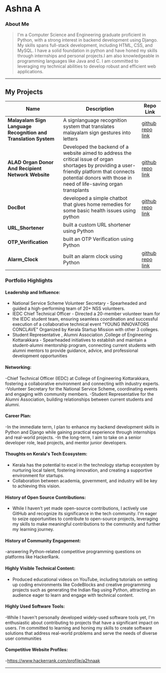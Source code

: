 # Ashna A

### About Me

> I'm a Computer Science and Engineering graduate proficient in Python, with a strong interest in backend development using Django. My skills  spans full-stack development, including HTML, CSS, and MySQL. I have a solid foundation in python and have honed my skills through internships and personal projects.I am also knowledgeable in programming languages like Java and C. I am committed to leveraging my technical abilities to develop robust and efficient web applications.
---

## My Projects
              
| Name                                                          | Description                                                                                                                                                                                                        | Repo Link                                                                                                       |
|---------------------------------------------------------------|---------------------------------------------------------------------------------------------------------------------------------------------------------------------------------------------------------------------|----------------------------------------------------------------------------------------------------------------|
|**Malayalam Sign Language Recognition and Translation System** | A signlanguage recognition system that translates malayalam sign gestures into letters                                                                                                                              |[github repo link](***)                                                                                         |
| **ALAD Organ Donor And Recipient Network Website**            | Developed the backend of a website aimed to address the critical issue of organ shortages by providing a user-friendly platform that connects potential donors with those in need of life-saving organ transplants  | [github repo link](https://github.com/Ashnaa22/ALAD_Organ_Donor_Receiver_network)
| **DocBot**                                                    | developed a simple chatbot that gives home remedies for some basic health issues using python                                                                                                                       |[github repo link](https://github.com/Ashnaa22/SYNC_INTERN-S_PROJECTS/tree/main/chatbot_using_python)           |
| **URL_Shortener**                                             | built a custom URL shortener using Python                                                                                                                                                                           | |[github repo link](https://github.com/Ashnaa22/SYNC_INTERN-S_PROJECTS/tree/main/url_shortener_using_python)   |
| **OTP_Verification**                                          | built an OTP Verification using Python                                                                                                                                                                              | |[github repo link](https://github.com/Ashnaa22/SYNC_INTERN-S_PROJECTS/tree/main/otp_verification_using_python)|
| **Alarm_Clock**                                               | built an alarm clock using Python                                                                                                                                                                                   |[github repo link](https://github.com/Ashnaa22/SYNC_INTERN-S_PROJECTS/tree/main/alarm_clock_using_python)       |

### Portfolio Highlights
#### Leadership and Influence:

- National Service Scheme Volunteer Secretary - Spearheaded and guided a high-performing team of 20+ NSS volunteers.
- IEDC Chief Technical Officer - Directed a 20-member volunteer team for the IEDC student team, ensuring seamless coordination and successful execution of a collaborative technical event "YOUNG INNOVATORS CONCLAVE" Organized by Kerala Startup Mission with other 3 colleges.
- Student Representative , Alumni Association ,College of Engineering Kottarakkara  -  Spearheaded initiatives to establish and maintain a student-alumni mentorship program, connecting current students with alumni mentors
to provide guidance, advice, and professional development opportunities

#### Networking:

-Chief Technical Officer (IEDC) at College of Engineering Kottarakkara, fostering a collaborative environment and connecting with industry experts.
-Volunteer Secretary for the National Service Scheme, coordinating events and engaging with community members.
-Student Representative for the Alumni Association, building relationships between current students and alumni.

#### Career Plan:

-In the immediate term, I plan to enhance my backend development skills in Python and Django while gaining practical experience through internships and real-world projects.
-In the long-term, I aim to take on a senior developer role, lead projects, and mentor junior developers.

#### Thoughts on Kerala's Tech Ecosystem:

- Kerala has the potential to excel in the technology startup ecosystem by nurturing local talent, fostering innovation, and creating a supportive environment for startups.
- Collaboration between academia, government, and industry will be key to achieving this vision.

#### History of Open Source Contributions:

- While I haven't yet made open-source contributions, I actively use GitHub and recognize its significance in the tech community. I'm eager to seize opportunities to contribute to open-source projects, leveraging my skills to make meaningful contributions to the community and further my learning journey.

#### History of Community Engagement:

-answering Python-related competitive programming questions on platforms like HackerRank.

#### Highly Visible Technical Content:

- Produced educational videos on YouTube, including tutorials on setting up coding environments like CodeBlocks and creative programming projects such as generating the Indian flag using Python, attracting an audience eager to learn and engage with technical content.

#### Highly Used Software Tools:

-While I haven't personally developed widely-used software tools yet, I'm enthusiastic about contributing to projects that have a significant impact on users. I'm committed to learning and honing my skills to create software solutions that address real-world problems and serve the needs of diverse user communities

#### Competitive Website Profiles:

-https://www.hackerrank.com/profile/a2hnaak



---

